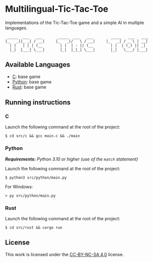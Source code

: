 # Multilingual-Tic-Tac-Toe
Implementations of the Tic-Tac-Toe game and a simple AI in multiple languages.

```
 _____  ___   ___       _____  ___   ___        _____   ___   ___ 
|_   _||_ _| / __|     |_   _|/   \ / __|     |_   _| / _ \ | __|
  | |   | | | (__        | |  | - || (__        | |  | (_) || _| 
  |_|  |___| \___|       |_|  |_|_| \___|       |_|   \___/ |___|
```

## Available Languages
- [C](src/c): base game
- [Python](src/python): base game
- [Rust](src/rust): base game

## Running instructions
### C
Launch the following command at the root of the project:
```console
$ cd src/c && gcc main.c && ./main
```

### Python
***Requirements:** Python 3.10 or higher (use of the `match` statement)*

Launch the following command at the root of the project:
```console
$ python3 src/python/main.py
```

For Windows:
```console
> py src/python/main.py
```

### Rust
Launch the following command at the root of the project:
```console
$ cd src/rust && cargo run
```

## License
This work is licensed under the [CC-BY-NC-SA 4.0](https://creativecommons.org/licenses/by-nc-sa/4.0/) license.